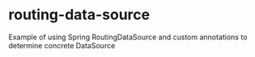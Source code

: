 # routing-data-source
Example of using Spring RoutingDataSource and custom annotations to determine concrete DataSource
